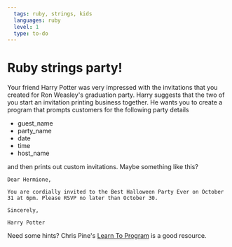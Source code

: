 ```yaml
---
  tags: ruby, strings, kids 
  languages: ruby
  level: 1
  type: to-do
---
```


# Ruby strings party!

Your friend Harry Potter was very impressed with the invitations that you created for Ron Weasley's graduation party. Harry suggests that the two of you start an invitation printing business together. He wants you to create a program that prompts customers for the following party details

* guest_name
* party_name
* date
* time
* host_name

and then prints out custom invitations. Maybe something like this?

```
Dear Hermione,

You are cordially invited to the Best Halloween Party Ever on October 31 at 6pm. Please RSVP no later than October 30.

Sincerely,

Harry Potter
```

Need some hints? Chris Pine's [Learn To Program](https://pine.fm/LearnToProgram/) is a good resource.

